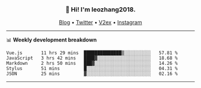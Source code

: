 <h3 align="center">👋 Hi! I'm leozhang2018.</h3>
<p align="center">
  <a href="https://code.leozhang2018.me">Blog</a> •
  <a href="https://twitter.com/leozhang2018">Twitter</a> •
  <a href="https://www.v2ex.com/member/leozhang">V2ex</a> •
  <a href="https://www.instagram.com/leozhanghere">Instagram</a>
</p>

-------

📊 **Weekly development breakdown**
<!--START_SECTION:waka-->
```text
Vue.js       11 hrs 29 mins  ██████████████▒░░░░░░░░░░   57.81 % 
JavaScript   3 hrs 42 mins   ████▓░░░░░░░░░░░░░░░░░░░░   18.68 % 
Markdown     2 hrs 50 mins   ███▓░░░░░░░░░░░░░░░░░░░░░   14.26 % 
Stylus       51 mins         █░░░░░░░░░░░░░░░░░░░░░░░░   04.31 % 
JSON         25 mins         ▓░░░░░░░░░░░░░░░░░░░░░░░░   02.16 % 
```
<!--END_SECTION:waka-->
-------
